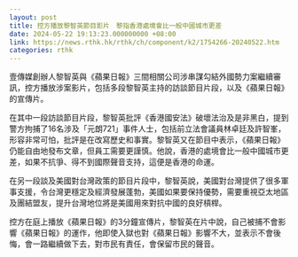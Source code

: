 ```yaml
---
layout: post
title: 控方播放黎智英節目影片　黎指香港處境會比一般中國城市更差
date: 2024-05-22 19:13:23.000000000 +08:00
link: https://news.rthk.hk/rthk/ch/component/k2/1754266-20240522.htm
categories: rthk
---
```


壹傳媒創辦人黎智英與《蘋果日報》三間相關公司涉串謀勾結外國勢力案繼續審訊，控方播放涉案影片，包括多段黎智英主持的訪談節目片段，以及《蘋果日報》的宣傳片。

在其中一段訪談節目片段，黎智英批評《香港國安法》破壞法治及是非黑白，提到警方拘捕了16名涉及「元朗721」事件人士，包括前立法會議員林卓廷及許智峯，形容非常可怕，批評是在改寫歷史和事實。黎智英又在節目中表示，《蘋果日報》仍能自由地發布文章，但員工需要更謹慎。他說，香港的處境會比一般中國城市更差，如果不抗爭、得不到國際聲音支持，這便是香港的命運。

在另一段談及美國對台灣政策的節目片段中，黎智英說，美國對台灣提供了很多軍事支援，令台灣更穩定及經濟發展蓬勃，美國如果要保持優勢，需要重視亞太地區及團結盟友，提升台灣地位將是美國用來對抗中國的良好槓桿。

控方在庭上播放《蘋果日報》的3分鐘宣傳片，黎智英在片中說，自己被捕不會影響《蘋果日報》的運作，他即使入獄也對《蘋果日報》影響不大，並表示不會後悔，會一路繼續做下去，對市民有責任，會保留市民的聲音。
